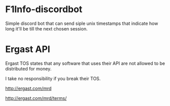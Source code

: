 # F1Info-discordbot
Simple discord bot that can send siple unix timestamps that indicate how long it'll be till the next chosen session.


# Ergast API
Ergast TOS states that any software that uses their API are not allowed to be distributed for money.

I take no responsibility if you break their TOS.

http://ergast.com/mrd

http://ergast.com/mrd/terms/


